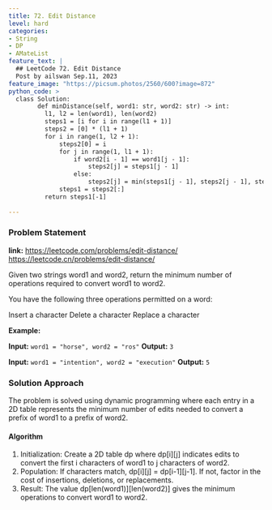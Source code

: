 ```yaml
---
title: 72. Edit Distance
level: hard
categories:
- String
- DP
- AMateList
feature_text: |
  ## LeetCode 72. Edit Distance
  Post by ailswan Sep.11, 2023
feature_image: "https://picsum.photos/2560/600?image=872"
python_code: >
  class Solution:
        def minDistance(self, word1: str, word2: str) -> int:
          l1, l2 = len(word1), len(word2)
          steps1 = [i for i in range(l1 + 1)]
          steps2 = [0] * (l1 + 1)
          for i in range(1, l2 + 1):
              steps2[0] = i
              for j in range(1, l1 + 1):
                  if word2[i - 1] == word1[j - 1]:
                      steps2[j] = steps1[j - 1]
                  else:
                      steps2[j] = min(steps1[j - 1], steps2[j - 1], steps1[j]) + 1
              steps1 = steps2[:]
          return steps1[-1]
   
---
```


### Problem Statement
**link:**
https://leetcode.com/problems/edit-distance/
https://leetcode.cn/problems/edit-distance/

Given two strings word1 and word2, return the minimum number of operations required to convert word1 to word2.

You have the following three operations permitted on a word:

Insert a character
Delete a character
Replace a character


**Example:**

**Input:** `word1 = "horse", word2 = "ros"`
**Output:** `3`

**Input:** `word1 = "intention", word2 = "execution"`
**Output:** `5`


### Solution Approach
The problem is solved using dynamic programming where each entry in a 2D table represents the minimum number of edits needed to convert a prefix of word1 to a prefix of word2.
 
#### Algorithm
 
1. Initialization: Create a 2D table dp where dp[i][j] indicates edits to convert the first i characters of word1 to j characters of word2.
2. Population: If characters match, dp[i][j] = dp[i-1][j-1]. If not, factor in the cost of insertions, deletions, or replacements.
3. Result: The value dp[len(word1)][len(word2)] gives the minimum operations to convert word1 to word2.